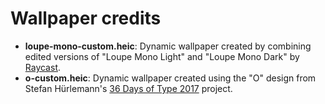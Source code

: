 # Wallpaper credits

- **loupe-mono-custom.heic**: Dynamic wallpaper created by combining edited versions of "Loupe Mono Light" and "Loupe Mono Dark" by [Raycast](https://www.raycast.com/wallpapers).
- **o-custom.heic**: Dynamic wallpaper created using the "O" design from Stefan Hürlemann's [36 Days of Type 2017](<https://www.behance.net/gallery/50418907/36-Days-of-Type-2017>) project.
